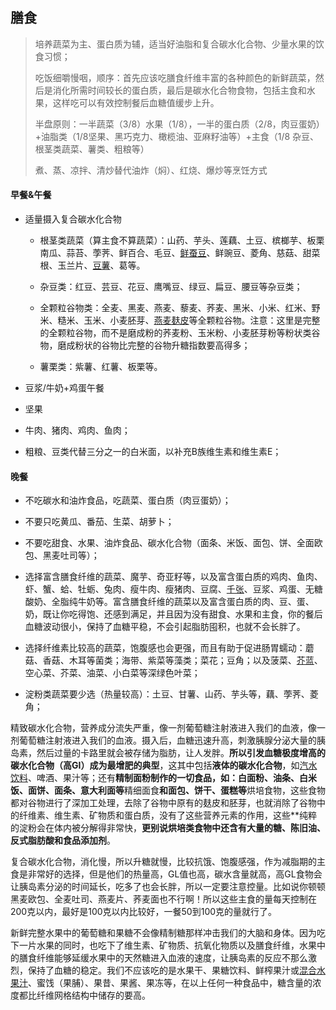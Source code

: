 ## 膳食

> 培养蔬菜为主、蛋白质为辅，适当好油脂和复合碳水化合物、少量水果的饮食习惯；
> 
> 吃饭细嚼慢咽，顺序：首先应该吃膳食纤维丰富的各种颜色的新鲜蔬菜，然后是消化所需时间较长的蛋白质，最后是碳水化合物食物，包括主食和水果，这样吃可以有效控制餐后血糖值缓步上升。
> 
> 半盘原则：一半蔬菜（3/8）水果（1/8），一半的蛋白质（2/8，肉豆蛋奶）+油脂类（1/8坚果、黑巧克力、橄榄油、亚麻籽油等）+主食（1/8 杂豆、根茎类蔬菜、薯类、粗粮等）
> 
> 煮、蒸、凉拌、清炒替代油炸（焖）、红烧、爆炒等烹饪方式

#### 早餐&午餐

- 适量摄入复合碳水化合物
  
  - 根茎类蔬菜（算主食不算蔬菜）：山药、芋头、莲藕、土豆、槟榔芋、板栗南瓜、蒜苔、荸荠、鲜百合、毛豆、[鲜蚕豆](https://www.zhihu.com/search?q=%E9%B2%9C%E8%9A%95%E8%B1%86&search_source=Entity&hybrid_search_source=Entity&hybrid_search_extra=%7B%22sourceType%22%3A%22answer%22%2C%22sourceId%22%3A2117893218%7D)、鲜豌豆、菱角、慈菇、甜菜根、玉兰片、[豆薯](https://www.zhihu.com/search?q=%E8%B1%86%E8%96%AF&search_source=Entity&hybrid_search_source=Entity&hybrid_search_extra=%7B%22sourceType%22%3A%22answer%22%2C%22sourceId%22%3A2117893218%7D)、葛等。
  
  - 杂豆类：红豆、芸豆、花豆、鹰嘴豆、绿豆、扁豆、腰豆等杂豆类；
  
  - 全颗粒谷物类：全麦、黑麦、燕麦、藜麦、荞麦、黑米、小米、红米、野米、糙米、玉米、小麦胚芽、[燕麦麸皮](https://www.zhihu.com/search?q=%E7%87%95%E9%BA%A6%E9%BA%B8%E7%9A%AE&search_source=Entity&hybrid_search_source=Entity&hybrid_search_extra=%7B%22sourceType%22%3A%22answer%22%2C%22sourceId%22%3A2117893218%7D)等全颗粒谷物。注意：这里是完整的全颗粒谷物，而不是磨成粉的荞麦粉、玉米粉、小麦胚芽粉等粉状类谷物，磨成粉状的谷物比完整的谷物升糖指数要高得多；
  
  - 薯栗类：紫薯、红薯、板栗等。

- 豆浆/牛奶+鸡蛋午餐

- 坚果

- 牛肉、猪肉、鸡肉、鱼肉；

- 粗粮、豆类代替三分之一的白米面，以补充B族维生素和维生素E；

#### 晚餐

- 不吃碳水和油炸食品，吃蔬菜、蛋白质（肉豆蛋奶）；

- 不要只吃黄瓜、番茄、生菜、胡萝卜；

- 不要吃甜食、水果、油炸食品、碳水化合物（面条、米饭、面包、饼、全面欧包、黑麦吐司等）；

- 选择富含膳食纤维的蔬菜、魔芋、奇亚籽等，以及富含蛋白质的鸡肉、鱼肉、虾、蟹、蛤、牡蛎、兔肉、瘦牛肉、瘦猪肉、豆腐、[千张](https://www.zhihu.com/search?q=%E5%8D%83%E5%BC%A0&search_source=Entity&hybrid_search_source=Entity&hybrid_search_extra=%7B%22sourceType%22%3A%22answer%22%2C%22sourceId%22%3A2117893218%7D)、豆浆、鸡蛋、无糖酸奶、全脂纯牛奶等。富含膳食纤维的蔬菜以及富含蛋白质的肉、豆、蛋、奶，既让你吃得饱、还感到满足，并且因为没有甜食、水果和主食，你的餐后血糖波动很小，保持了血糖平稳，不会引起脂肪囤积，也就不会长胖了。

- 选择纤维素比较高的蔬菜，饱腹感也会更强，而且有助于促进肠胃蠕动：蘑菇、香菇、木耳等菌类；海带、紫菜等藻类；菜花；豆角；以及菠菜、[芥蓝](https://www.zhihu.com/search?q=%E8%8A%A5%E8%93%9D&search_source=Entity&hybrid_search_source=Entity&hybrid_search_extra=%7B%22sourceType%22%3A%22answer%22%2C%22sourceId%22%3A1152512679%7D)、空心菜、芥菜、油菜、小白菜等深绿色叶菜；

- 淀粉类蔬菜要少选（热量较高）：土豆、甘薯、山药、芋头等，藕、荸荠、菱角；



精致碳水化合物，营养成分流失严重，像一剂葡萄糖注射液进入我们的血液，像一剂葡萄糖注射液进入我们的血液。摄入后，血糖迅速升高，刺激胰腺分泌大量的胰岛素，然后过量的卡路里就会被存储为脂肪，让人发胖。**所以引发血糖极度增高的碳水化合物（高GI）成为最增肥的典型**，这其中包括**液体的碳水化合物**，如[汽水饮料](https://www.zhihu.com/search?q=%E6%B1%BD%E6%B0%B4%E9%A5%AE%E6%96%99&search_source=Entity&hybrid_search_source=Entity&hybrid_search_extra=%7B%22sourceType%22%3A%22answer%22%2C%22sourceId%22%3A2117893218%7D)、啤酒、果汁等；还有**精制面粉制作的一切食品，如：白面粉、油条、白米饭、面饼、面条、意大利面等**精细面食**和面包、饼干、蛋糕等**烘培食物，这些食物都对谷物进行了深加工处理，去除了谷物中原有的麸皮和胚芽，也就消除了谷物中的纤维素、维生素、矿物质和蛋白质，没有了这些营养元素的作用，这些**纯粹的淀粉会在体内被分解得非常快，**更别说烘培类食物中还含有大量的糖、陈旧油、反式脂肪酸和食品添加剂**。



复合碳水化合物，消化慢，所以升糖就慢，比较抗饿、饱腹感强，作为减脂期的主食是非常好的选择，但是他们的热量高，GL值也高，碳水含量就高，高GL食物会让胰岛素分泌的时间延长，吃多了也会长胖，所以一定要注意控量。比如说你顿顿黑麦欧包、全麦吐司、燕麦片、荞麦面也不行啊！所以这些主食的量每天控制在200克以内，最好是100克以内比较好，一餐50到100克的量就行了。



新鲜完整水果中的葡萄糖和果糖不会像精制糖那样冲击我们的大脑和身体。因为吃下一片水果的同时，也吃下了维生素、矿物质、抗氧化物质以及膳食纤维，水果中的膳食纤维能够延缓水果中的天然糖进入血液的速度，让胰岛素的反应不那么激烈，保持了血糖的稳定。我们不应该吃的是水果干、果糖饮料、鲜榨果汁或[混合水果汁](https://www.zhihu.com/search?q=%E6%B7%B7%E5%90%88%E6%B0%B4%E6%9E%9C%E6%B1%81&search_source=Entity&hybrid_search_source=Entity&hybrid_search_extra=%7B%22sourceType%22%3A%22answer%22%2C%22sourceId%22%3A2117893218%7D)、蜜饯（果脯）、果昔、果酱、果冻等，在以上任何一种食品中，糖含量的浓度都比纤维网格结构中储存的要高。

# 
